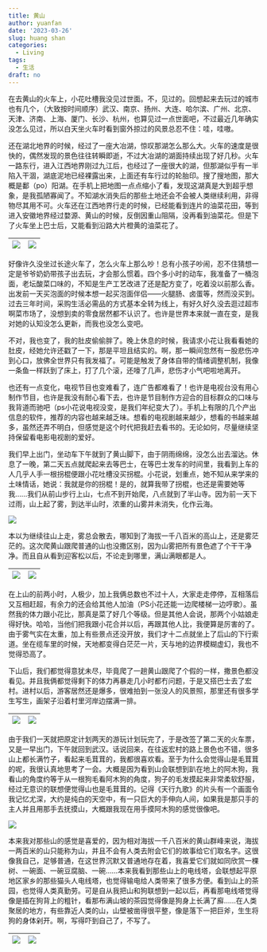 ```yaml
---
title: 黄山
author: yuanfan
date: '2023-03-26'
slug: huang shan
categories:
  - Living
tags:
  - 生活
draft: no
---
```


<!--more-->

在去黄山的火车上，小花吐槽我没见过世面。不，见过的。回想起来去玩过的城市也有几个，（大致按时间顺序）武汉、南京、扬州、大连、哈尔滨、广州、北京、天津、济南、上海、厦门、长沙、杭州，也算见过一点世面吧，不过最近几年确实没怎么见过，所以白天坐火车时看到窗外掠过的风景总忍不住：哇，哇嗷。

还在湖北地界的时候，经过了一座大冶湖，惊叹那湖怎么那么大。火车的速度是很快的，偶然发现的景色往往转瞬即逝，不过大冶湖的湖面持续出现了好几秒。火车一路东行，进入江西地界刚过九江后，也经过了一座很大的湖，但那湖似乎有一半陷入干涸，湖底泥地已经裸露出来，上面还有车行过的轮胎印。搜了搜地图，那大概是鄱（po）阳湖。在手机上把地图一点点缩小了看，发现这湖真是大到超乎想象，是我孤陋寡闻了。不知湖水消失后的那些土地还会不会被人类继续利用，非得物尽其用不可。火车还在江西地界行走的时候，已经能看到连片的油菜花田，等到进入安徽地界经过婺源、黄山的时候，反倒因重山阻隔，没再看到油菜花。但是下了火车坐上巴士后，又能看到沿路大片橙黄的油菜花了。

|![](https://yuanfan.rbind.io/images/2023/2023-03-26-01.jpg)|![](https://yuanfan.rbind.io/images/2023/2023-03-26-02.jpg)|
|:-:|:-:|

好像许久没坐过长途火车了，怎么火车上那么吵！总有小孩子吵闹，忍不住猜想一定是爷爷奶奶带孩子出去玩，才会那么惯着。四个多小时的动车，我准备了一桶泡面，老坛酸菜口味的，不知是生产工艺改进了还是配方变了，吃着没以前那么香。出发前一天买泡面的时候本想一起买泡面伴侣——火腿肠、卤蛋等，然而没买到。过去三年时间，采购生活必需品的方式基本全转为线上，有好久好久没去逛过超市啊菜市场了，没想到卖的零食居然都不认识了。也许是世界本来就一直在变，是我对她的认知没怎么更新，而我也没怎么变吧。

不对，我也变了，我的肚皮偷偷胖了。晚上休息的时候，我请求小花让我看看她的肚皮，经她允许还戳了一下，那是平坦且结实的。啊，那一瞬间忽然有一股悲伤冲到心口，放佛全世界只有我发福了。可能是触发了身体自带的情绪调整机制，我像一条鱼一样跃到了床上，打了几个滚，还嚎了几声，悲伤才小气吧啦地离开。

也还有一点变化，电视节目也变难看了，连广告都难看了！也许是电视台没有用心制作节目，也许是我没有耐心看下去，也许是节目制作方迎合的目标群众的口味与我背道而驰吧（ps小花说电视没变，是我们年纪变大了）。手机上有限的几个产出信息的软件，推荐的内容也越来越乏味。想看的电视剧越来越少，想看的书越来越多，虽然还弄不明白，但感觉是这个时代把我赶去看书的。无论如何，尽量继续坚持保留看电影电视剧的爱好。

我们早上出门，坐动车下午就到了黄山脚下，由于阴雨绵绵，没怎么出去溜达。休息了一晚，第二天五点就爬起来去等巴士，在等巴士发车的时间里，我看到上车的人几乎人手一根拐棍便跟小花吐槽没买拐棍。小花说，划重点，她不知从来学来的土味情话，她说：我就是你的拐棍！是的，就算我带了拐棍，也还是需要她等我……我们从前山步行上山，七点不到开始爬，八点就到了半山寺。因为前一天下过雨，山上起了雾，到达半山时，浓重的山雾并未消失，化作云海。

![](https://yuanfan.rbind.io/images/2023/2023-03-26-03.jpg)

本以为继续往山上走，雾总会散去，哪知到了海拔一千八百米的高山上，还是雾茫茫的。这次爬黄山跟爬普通的山也没撒区别，因为山雾把所有景色遮了个干干净净。而且自从看到迎客松以后，不论走到哪里，满山满眼都是人。

|![](https://yuanfan.rbind.io/images/2023/2023-03-26-04.jpg)|![](https://yuanfan.rbind.io/images/2023/2023-03-26-05.jpg)|
|:-:|:-:|

在上山的前两小时，人极少，加上我俩总数也不过十人，大家走走停停，互相落后又互相赶超，有余力的还会给其他人加油（PS小花还能一边爬楼梯一边哼歌）。虽然我的体力跟小花比，那真是菜了好几个等级。但是其他人会说，那两个小姑娘走得好快。哈哈，当他们把我跟小花合并以后，再跟其他人比，我便算是厉害的了。由于雾气实在太重，加上有些景点还没开放，我们才十二点就坐上了后山的下行索道。坐在缆车里的时候，天地都变得白茫茫一片，天与地的边界模糊虚幻，我也不觉得恐高了。

下山后，我们都觉得意犹未尽，毕竟爬了一趟黄山跟爬了个假的一样，撒景色都没看见。并且我俩都觉得剩下的体力再暴走几小时都冇问题，于是又搭巴士去了宏村。进村以后，游客居然还是爆多，很难拍到一张没人的风景照，那里还有很多学生写生，画架子沿着村里河岸边摆满一排。

|![](https://yuanfan.rbind.io/images/2023/2023-03-26-06.jpg)|![](https://yuanfan.rbind.io/images/2023/2023-03-26-07.jpg)|
|:-:|:-:|

由于我们一天就把原定计划两天的游玩计划玩完了，于是改签了第二天的火车票，又是一早出门，下午就回到武汉。话说回来，在往返宏村的路上景色也不错，很多山上都长满竹子，看起来毛茸茸的，我都很喜欢看。至于为什么会觉得山是毛茸茸的呢，我很认真地思考了一会。大概是因为看到山会联想到趴在地上的阿木狗，我看山的角度约等于从一根狗毛看阿木狗的角度，狗子的毛发摸起来非常柔软舒服，经过无意识的联想便觉得山也是毛茸茸的。记得《天行九歌》的片头有一个画面令我记忆尤深，大约是纯白的天空中，有一只巨大的手伸向人间，如果我是那只手的主人并且用那手去抚摸山，大概跟我现在用手摸阿木狗的感觉很像吧。

![](https://yuanfan.rbind.io/images/2023/2023-03-26-08.jpg)

本来我对那些山的感觉是喜爱的，因为相对海拔一千八百米的黄山群峰来说，海拔一两百米的山只能称为山，并且不会有人类去附会它们的故事给它们取名字。这很像我自己，足够普通，在这世界沉默又普通地存在着，我喜爱它们就如同欣赏一棵树、一碗面、一碗豆腐脑、一碗……本来我看到那些山上的电线塔，会联想起平原地区家乡的那些猫头人电线塔，也觉得输电给人类带来了很多方便。看到山上的茶园，也觉得人类真勤劳。可是自从我把山和狗联想到一起以后，再看那电线塔觉得像是插在狗背上的粗针，看那布满山坡的茶园觉得像是狗身上长满了廯……在人类聚居的地方，有些靠近人类的山，山壁被凿得很平整，像是落下一把巨斧，生生将狗的身体剁开。啊，写得吓到自己了，不写了。

|![](https://yuanfan.rbind.io/images/2023/2023-03-26-09.jpg)|![](https://yuanfan.rbind.io/images/2023/2023-03-26-10.jpg)|
|:-:|:-:|

